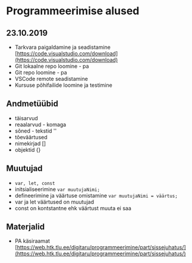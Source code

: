 # Programmeerimise alused
## 23.10.2019
* Tarkvara paigaldamine ja seadistamine [https://code.visualstudio.com/download](https://code.visualstudio.com/download)
* Git lokaalne repo loomine - pa
* Git repo loomine - pa
* VSCode remote seadistamine
* Kursuse põhifailide loomine ja testimine
## Andmetüübid
* täisarvud
* reaalarvud - komaga
* sõned - tekstid ''
* tõeväärtused
* nimekirjad []
* objektid {}
## Muutujad
* ```var, let, const```
* initsialiseerimine 
```var muutujaNimi;```
* defineerimine ja väärtuse omistamine
```var muutujaNimi = väärtus;```
* var ja let väärtused on muutujad
* const on kontstantne ehk väärtust muuta ei saa
## Materjalid
* PA käsiraamat [https://web.htk.tlu.ee/digitaru/programmeerimine/part/sissejuhatus/](https://web.htk.tlu.ee/digitaru/programmeerimine/part/sissejuhatus/)
